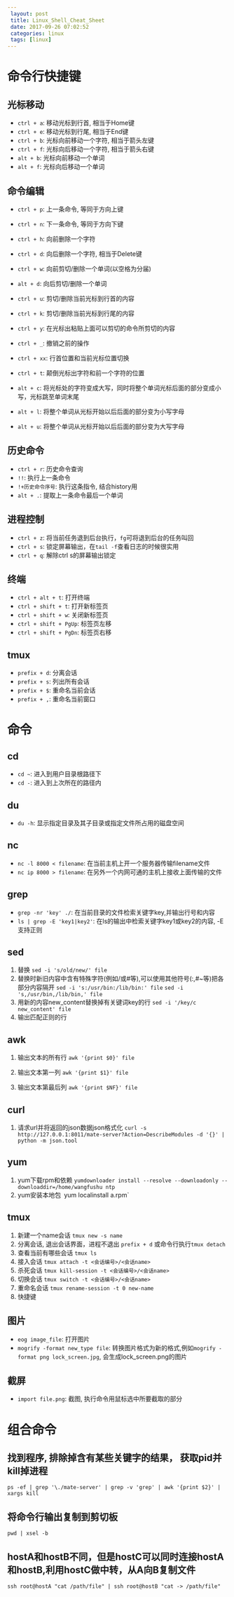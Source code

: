 ```yaml
---
 layout: post
 title: Linux_Shell_Cheat_Sheet
 date: 2017-09-26 07:02:52
 categories: linux
 tags: [linux]
---
```


# 命令行快捷键

## 光标移动
- `ctrl + a`: 移动光标到行首, 相当于Home键
- `ctrl + e`: 移动光标到行尾, 相当于End键
- `ctrl + b`: 光标向前移动一个字符, 相当于箭头左键
- `ctrl + f`: 光标向后移动一个字符, 相当于箭头右键
- `alt + b`: 光标向前移动一个单词 
- `alt + f`: 光标向后移动一个单词

## 命令编辑
- `ctrl + p`: 上一条命令, 等同于方向上键
- `ctrl + n`: 下一条命令, 等同于方向下键
- `ctrl + h`: 向前删除一个字符
- `ctrl + d`: 向后删除一个字符, 相当于Delete键
- `ctrl + w`: 向前剪切/删除一个单词(以空格为分届)
- `alt + d`: 向后剪切/删除一个单词
- `ctrl + u`: 剪切/删除当前光标到行首的内容
- `ctrl + k`: 剪切/删除当前光标到行尾的内容
- `ctrl + y`: 在光标出粘贴上面可以剪切的命令所剪切的内容
- `ctrl + _`: 撤销之前的操作
- `ctrl + xx`: 行首位置和当前光标位置切换

- `ctrl + t`: 颠倒光标出字符和前一个字符的位置
- `alt + c`:  将光标处的字符变成大写，同时将整个单词光标后面的部分变成小写，光标跳至单词末尾
- `alt + l`:  将整个单词从光标开始以后后面的部分变为小写字母
- `alt + u`:  将整个单词从光标开始以后后面的部分变为大写字母

## 历史命令

- `ctrl + r`: 历史命令查询
- `!!`: 执行上一条命令
- `!+历史命令序号`: 执行这条指令, 结合history用
- `alt + .`: 提取上一条命令最后一个单词

## 进程控制

- `ctrl + z`: 将当前任务退到后台执行，`fg`可将退到后台的任务叫回
- `ctrl + s`: 锁定屏幕输出，在`tail -f`查看日志的时候很实用
- `ctrl + q`: 解除ctrl s的屏幕输出锁定

## 终端

- `ctrl + alt + t`: 打开终端
- `ctrl + shift + t`: 打开新标签页
- `ctrl + shift + w`: 关闭新标签页
- `ctrl + shift + PgUp`: 标签页左移
- `ctrl + shift + PgDn`: 标签页右移

## tmux
- `prefix + d`: 分离会话
- `prefix + s`: 列出所有会话
- `prefix + $`: 重命名当前会话
- `prefix + ,`: 重命名当前窗口


# 命令

## cd
- `cd ~`: 进入到用户目录根路径下
- `cd -`: 进入到上次所在的路径内

## du
- `du -h`: 显示指定目录及其子目录或指定文件所占用的磁盘空间

## nc
- `nc -l 8000 < filename`: 在当前主机上开一个服务器传输filename文件
- `nc ip 8000 > filename`: 在另外一个内网可通的主机上接收上面传输的文件

## grep
- `grep -nr 'key' ./`: 在当前目录的文件检索关键字key,并输出行号和内容
- `ls | grep -E 'key1|key2'`: 在ls的输出中检索关键字key1或key2的内容, -E支持正则


## sed
1. 替换
`sed -i 's/old/new/' file`
2. 替换时新旧内容中含有特殊字符(例如/或#等),可以使用其他符号(:,#~等)把各部分内容隔开
`sed -i 's:/usr/bin:/lib/bin:' file`
`sed -i 's,/usr/bin,/lib/bin,' file`
3. 用新的内容new_content替换掉有关键词key的行
`sed -i '/key/c new_content' file`
4. 输出匹配正则的行

## awk
1. 输出文本的所有行
`awk '{print $0}' file`

2. 输出文本第一列
`awk '{print $1}' file`

3. 输出文本第最后列
`awk '{print $NF}' file`

## curl
1. 请求url并将返回的json数据json格式化
`curl -s http://127.0.0.1:8011/mate-server?Action=DescribeModules -d '{}' | python -m json.tool`

## yum
1. yum下载rpm和依赖
`yumdownloader install --resolve --downloadonly --downloaddir=/home/wangfushu ntp `
2. yum安装本地包`
`yum localinstall a.rpm`

## tmux
1. 新建一个name会话
`tmux new -s name`
2. 分离会话, 退出会话界面，进程不退出
`prefix + d` 或命令行执行`tmux detach`
3. 查看当前有哪些会话
`tmux ls`
4. 接入会话
`tmux attach -t <会话编号>/<会话name>`
5. 杀死会话
`tmux kill-session -t <会话编号>/<会话name>`
6. 切换会话
`tmux switch -t <会话编号>/<会话name>`
7. 重命名会话
`tmux rename-session -t 0 new-name`
8. 快捷键


## 图片
- `eog image_file`: 打开图片
- `mogrify -format new_type file`: 转换图片格式为新的格式,例如`mogrify -format png lock_screen.jpg`, 会生成lock_screen.png的图片

## 截屏
- `import file.png`: 截图, 执行命令用鼠标选中所要截取的部分

# 组合命令

## 找到程序, 排除掉含有某些关键字的结果， 获取pid并kill掉进程
`ps -ef | grep '\./mate-server' | grep -v 'grep' | awk '{print $2}' | xargs kill`

## 将命令行输出复制到剪切板
`pwd | xsel -b`

## hostA和hostB不同，但是hostC可以同时连接hostA和hostB,利用hostC做中转，从A向B复制文件
`ssh root@hostA "cat /path/file" | ssh root@hostB "cat -> /path/file"`

